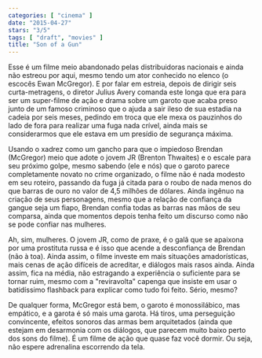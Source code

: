 ```yaml
---
categories: [ "cinema" ]
date: "2015-04-27"
stars: "3/5"
tags: [ "draft", "movies" ]
title: "Son of a Gun"
---
```

Esse é um filme meio abandonado pelas distribuidoras nacionais e
ainda não estreou por aqui, mesmo tendo um ator conhecido no elenco
(o escocês Ewan McGregor). E por falar em estreia, depois de dirigir
seis curta-metragens, o diretor Julius Avery comanda este longa que era
para ser um super-filme de ação e drama sobre um garoto que acaba preso
junto de um famoso criminoso que o ajuda a sair ileso de sua estadia na
cadeia por seis meses, pedindo em troca que ele mexa os pauzinhos do lado
de fora para realizar uma fuga nada crível, ainda mais se considerarmos
que ele estava em um presídio de segurança máxima.

Usando o xadrez como um gancho para que o impiedoso Brendan (McGregor)
meio que adote o jovem JR (Brenton Thwaites) e o escale para seu próximo
golpe, mesmo sabendo (ele e nós) que o garoto parece completamente
novato no crime organizado, o filme não é nada modesto em seu roteiro,
passando da fuga já citada para o roubo de nada menos do que barras de
ouro no valor de 4,5 milhões de dólares. Ainda ingênuo na criação
de seus personagens, mesmo que a relação de confiança da gangue seja
um fiapo, Brendan confia todas as barras nas mãos de seu comparsa,
ainda que momentos depois tenha feito um discurso como não se pode
confiar nas mulheres.

Ah, sim, mulheres. O jovem JR, como de praxe, é o galã que se apaixona
por uma prostituta russa e é isso que acende a desconfiança de
Brendan (não à toa). Ainda assim, o filme investe em mais situações
amadorísticas, mais cenas de ação difíceis de acreditar, e diálogos
mais rasos ainda. Ainda assim, fica na média, não estragando a
experiência o suficiente para se tornar ruim, mesmo com a "reviravolta"
capenga que insiste em usar o batidíssimo flashback para explicar como
tudo foi feito. Sério, mesmo?

De qualquer forma, McGregor está bem, o garoto é monossilábico, mas
empático, e a garota é só mais uma garota. Há tiros, uma perseguição
convincente, efeitos sonoros das armas bem arquitetados (ainda que estejam
em desarmonia com os diálogos, que parecem muito baixo perto dos sons
do filme). É um filme de ação que quase faz você dormir. Ou seja,
não espere adrenalina escorrendo da tela.
